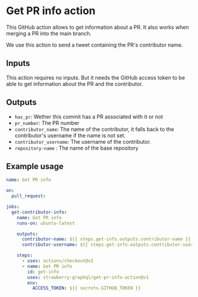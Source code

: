 # Get PR info action

This GitHub action allows to get information about a PR. It also works when
merging a PR into the main branch.

We use this action to send a tweet containing the PR's contributor name.

## Inputs

This action requires no inputs. But it needs the GitHub access token to
be able to get information about the PR and the contributor.

## Outputs

- `has_pr`: Wether this commit has a PR associated with it or not
- `pr_number`: The PR number
- `contributor_name`: The name of the contributor, it falls back to the contributor's username if the name is not set.
- `contributor_username`: The username of the contributor.
- `repository-name` : The name of the base repository

## Example usage

```yml
name: Get PR info

on:
  pull_request:

jobs:
  get-contributor-info:
    name: Get PR info
    runs-on: ubuntu-latest

    outputs:
      contributor-name: ${{ steps.get-info.outputs.contributor-name }}
      contributor-username: ${{ steps.get-info.outputs.contributor-username }}

    steps:
      - uses: actions/checkout@v2
      - name: Get PR info
        id: get-info
        uses: strawberry-graphql/get-pr-info-action@v1
        env:
          ACCESS_TOKEN: ${{ secrets.GITHUB_TOKEN }}
```
